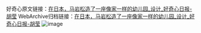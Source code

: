 好奇心原文链接：[在日本，马岩松造了一座像家一样的幼儿园_设计_好奇心日报-胡莹](https://www.qdaily.com/articles/9772.html)
WebArchive归档链接：[在日本，马岩松造了一座像家一样的幼儿园_设计_好奇心日报-胡莹](http://web.archive.org/web/20170720044433/http://www.qdaily.com/articles/9772.html)
![image](http://ww3.sinaimg.cn/large/007d5XDply1g3vgku37jfj30u03la1f7)